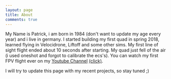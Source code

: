 ```yaml
---
layout: page
title: About
comments: true
---
```


My Name is Patrick, i am born in 1984 (don't want to update my age every year) and i live in germany.
I started building my first quad in spring 2018, learned flying in Velocidrone, Liftoff and some other sims.
My first line of sight flight ended about 10 seconds after starting. My quad just fell of the air (i used oneshot and forgot to calibrate the ecs's). You can watch my first FPV flight ever on my <a href="https://www.youtube.com/channel/UCipyP1tStaLfgfkL-GJ1RfQ" target="_blank">Youtube Channel</a> <a href="https://www.youtube.com/watch?v=P1hkaajxR_w" target="_blank">(click)</a>.

I will try to update this page with my recent projects, so stay tuned ;)
